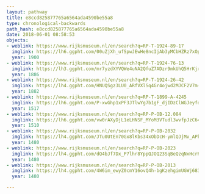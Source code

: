 ```yaml
---
layout: pathway
title: e8ccd825877765a6564ada4590be55a8
type: chronological-backwards
path_hash: e8ccd825877765a6564ada4590be55a8
date: 2018-06-01 08:58:53
objects:
- weblink: https://www.rijksmuseum.nl/en/search?q=RP-T-1924-89-17
  imglink: https://lh6.ggpht.com/00uZjXh_ufSpwJEwHe8ncIjAb3yMCbHZRz7xOpFhwlFqdx8nDg80VnStFzn2s1Mb9E3mw5dxr0vJx2A62uIpDhuZLWw=s200
  year: 1900
- weblink: https://www.rijksmuseum.nl/en/search?q=RP-T-1924-76-13
  imglink: https://lh3.ggpht.com/mr7yzdXYVQWe4uNA2QfuZ7ADzr9mkUhQ5HrKjxdWZ5RAAgpefmcrCZmIT4X7uo_PttDuaXne0as9XNDDkgmGfkpi3g=s200
  year: 1886
- weblink: https://www.rijksmuseum.nl/en/search?q=RP-T-1924-26-42
  imglink: https://lh4.ggpht.com/HNUQSgz3LU0_ARfVXlSq4Gr4ojwd2MJCF2V7m-TDsdkapfUldAZ4oQbLOmGSyw9cMN_PwcG0hcmoTBnqOMUsmPa9sjE=s200
  year: 1882
- weblink: https://www.rijksmuseum.nl/en/search?q=RP-T-1899-A-4245
  imglink: https://lh6.ggpht.com/P-xwGhp1xPF3JTlwYg7b1gF_djIDzClWGJeyfdrhQEe1P4SzkmYdECCEbgQ8ntMREagaeoaWAacc32u8oQE1RA5H5qA=s200
  year: 1517
- weblink: https://www.rijksmuseum.nl/en/search?q=RP-P-OB-12.084
  imglink: https://lh6.ggpht.com/vw0rAXyDjL1eLHNSF_MYoM3VTudl3wvfpJzC64bMbGM-vjEiXUS_v-hu5Wz-hgnS9-y23NHAauPFlRwInmwYDuXaBAk=s200
  year: 1510
- weblink: https://www.rijksmuseum.nl/en/search?q=RP-P-OB-2032
  imglink: https://lh4.ggpht.com/JTu0UtEn70Gx8lKbs34xObDcH-ymlQJjMv_APkI7zjG2Tu19lSRxvtLwd1DlygR4CVcqiL5Fr64feYHwWtpM6nJUUQiH=s200
  year: 1480
- weblink: https://www.rijksmuseum.nl/en/search?q=RP-P-OB-2023
  imglink: https://lh4.ggpht.com/dQ4bJf7Dx_P7lhr8YppQJOQ23SqBeQzqNxHcrRRl9ey4HYDFfed1mvV6CUDLil9QaPulap7JbIGDgPlcAwefUxuiQts=s200
  year: 1480
- weblink: https://www.rijksmuseum.nl/en/search?q=RP-P-OB-2013
  imglink: https://lh4.ggpht.com/4W6im_ewyZ0cmY16ovQ4h-bgKzehgimUGWj683dnBkRHsd-j-ojHqZvJCezg0QyWBiI-GBS53nLvPrqLFIK639xY_kvU=s200
  year: 1480

---
```

